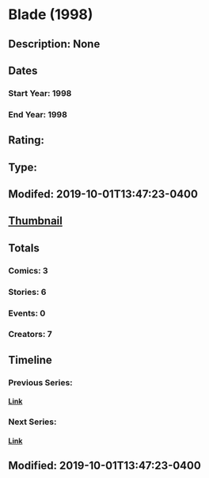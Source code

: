 # Blade (1998)
## Description: None
## Dates
### Start Year: 1998
### End Year: 1998
## Rating: 
## Type: 
## Modifed: 2019-10-01T13:47:23-0400
## [Thumbnail](http://i.annihil.us/u/prod/marvel/i/mg/c/e0/5d9358e17fdbb.jpg)
## Totals
### Comics: 3
### Stories: 6
### Events: 0
### Creators: 7
## Timeline
### Previous Series: 
#### [Link]()
### Next Series: 
#### [Link]()
## Modified: 2019-10-01T13:47:23-0400